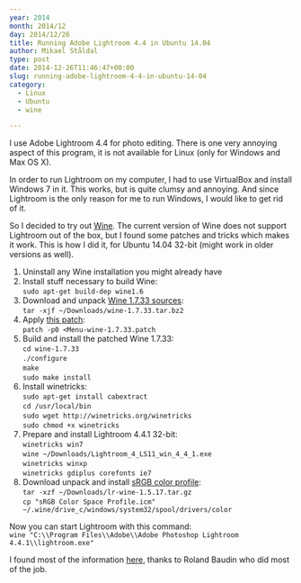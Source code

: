 ```yaml
---
year: 2014
month: 2014/12
day: 2014/12/26
title: Running Adobe Lightroom 4.4 in Ubuntu 14.04
author: Mikael Ståldal
type: post
date: 2014-12-26T11:46:47+00:00
slug: running-adobe-lightroom-4-4-in-ubuntu-14-04
category:
  - Linux
  - Ubuntu
  - wine

---
```

I use Adobe Lightroom 4.4 for photo editing. There is one very annoying aspect of this program, it is not available for Linux (only for Windows and Max OS X).

In order to run Lightroom on my computer, I had to use VirtualBox and install Windows 7 in it. This works, but is quite clumsy and annoying. And since Lightroom is the only reason for me to run Windows, I would like to get rid of it.

So I decided to try out [Wine][1]. The current version of Wine does not support Lightroom out of the box, but I found some patches and tricks which makes it work. This is how I did it, for Ubuntu 14.04 32-bit (might work in older versions as well).

  1. Uninstall any Wine installation you might already have
  2. Install stuff necessary to build Wine:  
    `sudo apt-get build-dep wine1.6`
  3. Download and unpack [Wine 1.7.33 sources][2]:  
    `tar -xjf ~/Downloads/wine-1.7.33.tar.bz2`
  4. Apply [this patch][3]:  
    `patch -p0 <Menu-wine-1.7.33.patch`
  5. Build and install the patched Wine 1.7.33:  
    `cd wine-1.7.33`  
    `./configure`  
    `make`  
    `sudo make install`
  6. Install winetricks:  
    `sudo apt-get install cabextract`  
    `cd /usr/local/bin`  
    `sudo wget http://winetricks.org/winetricks`  
    `sudo chmod +x winetricks`
  7. Prepare and install Lightroom 4.4.1 32-bit:  
    `winetricks win7`  
    `wine ~/Downloads/Lightroom_4_LS11_win_4_4_1.exe`  
    `winetricks winxp`  
    `winetricks gdiplus corefonts ie7`
  8. Download unpack and install [sRGB color profile][4]:  
    `tar -xzf ~/Downloads/lr-wine-1.5.17.tar.gz`  
    `cp "sRGB Color Space Profile.icm" ~/.wine/drive_c/windows/system32/spool/drivers/color`

Now you can start Lightroom with this command:  
`wine "C:\\Program Files\\Adobe\\Adobe Photoshop Lightroom 4.4.1\\lightroom.exe"`

I found most of the information [here][5], thanks to Roland Baudin who did most of the job.

 [1]: http://www.winehq.org/
 [2]: http://sourceforge.net/projects/wine/files/Source/wine-1.7.33.tar.bz2/download
 [3]: /tech/Menu-wine-1.7.33.patch
 [4]: http://roland65.free.fr/lr-wine-1.5.17.tar.gz
 [5]: http://bugs.winehq.org/show_bug.cgi?id=30164#c37